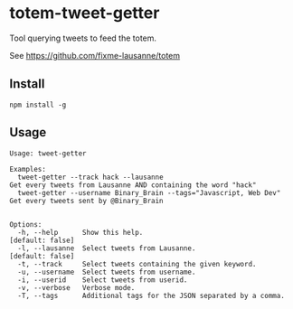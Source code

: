 # totem-tweet-getter

Tool querying tweets to feed the totem.

See https://github.com/fixme-lausanne/totem

## Install

`npm install -g`

## Usage

```
Usage: tweet-getter

Examples:
  tweet-getter --track hack --lausanne                                 Get every tweets from Lausanne AND containing the word "hack"
  tweet-getter --username Binary_Brain --tags="Javascript, Web Dev"    Get every tweets sent by @Binary_Brain


Options:
  -h, --help      Show this help.                                     [default: false]
  -l, --lausanne  Select tweets from Lausanne.                        [default: false]
  -t, --track     Select tweets containing the given keyword.       
  -u, --username  Select tweets from username.                      
  -i, --userid    Select tweets from userid.                        
  -v, --verbose   Verbose mode.                                     
  -T, --tags      Additional tags for the JSON separated by a comma.
```
